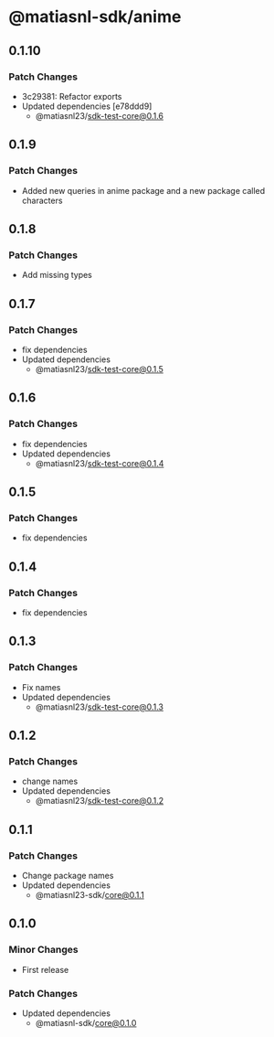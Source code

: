 # @matiasnl-sdk/anime

## 0.1.10

### Patch Changes

- 3c29381: Refactor exports
- Updated dependencies [e78ddd9]
  - @matiasnl23/sdk-test-core@0.1.6

## 0.1.9

### Patch Changes

- Added new queries in anime package and a new package called characters

## 0.1.8

### Patch Changes

- Add missing types

## 0.1.7

### Patch Changes

- fix dependencies
- Updated dependencies
  - @matiasnl23/sdk-test-core@0.1.5

## 0.1.6

### Patch Changes

- fix dependencies
- Updated dependencies
  - @matiasnl23/sdk-test-core@0.1.4

## 0.1.5

### Patch Changes

- fix dependencies

## 0.1.4

### Patch Changes

- fix dependencies

## 0.1.3

### Patch Changes

- Fix names
- Updated dependencies
  - @matiasnl23/sdk-test-core@0.1.3

## 0.1.2

### Patch Changes

- change names
- Updated dependencies
  - @matiasnl23/sdk-test-core@0.1.2

## 0.1.1

### Patch Changes

- Change package names
- Updated dependencies
  - @matiasnl23-sdk/core@0.1.1

## 0.1.0

### Minor Changes

- First release

### Patch Changes

- Updated dependencies
  - @matiasnl-sdk/core@0.1.0
